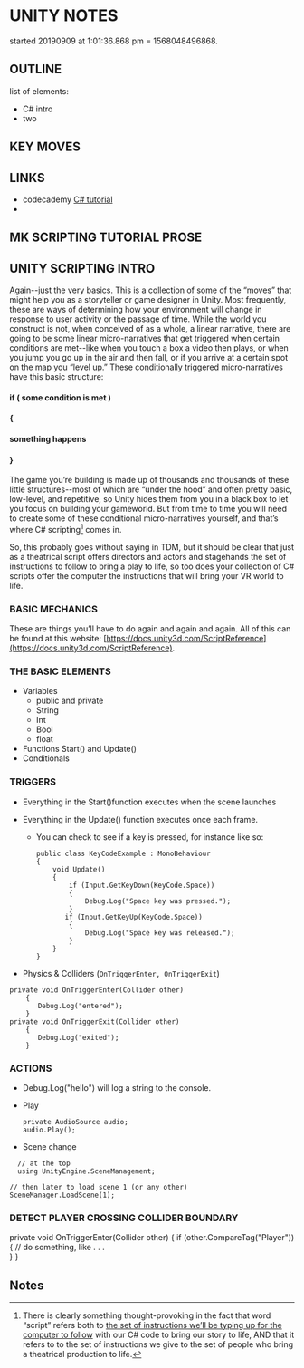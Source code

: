 
# UNITY NOTES
started 20190909 at 1:01:36.868 pm = 1568048496868.

## OUTLINE
list of elements:
- C# intro
- two



## KEY MOVES



## LINKS

- codecademy [C# tutorial](https://www.codecademy.com/learn/learn-c-sharp)
-



## MK SCRIPTING TUTORIAL PROSE




## UNITY SCRIPTING INTRO

Again--just the very basics.  This is a collection of some of the “moves” that might help you as a storyteller or game designer in Unity.  Most frequently, these are ways of determining how your environment will change in response to user activity or the passage of time.  While the world you construct is not, when conceived of as a whole, a linear narrative, there are going to be some linear micro-narratives that get triggered when certain conditions are met--like when you touch a box a video then plays, or when you jump you go up in the air and then fall, or if you arrive at a certain spot on the map you “level up.”  These conditionally triggered micro-narratives have this basic structure:


####     if ( some condition is met )


####     {


####         something happens


####     }

The game you’re building is made up of thousands and thousands of these little structures--most of which are “under the hood” and often pretty basic, low-level, and repetitive, so Unity hides them from you in a black box to let you focus on building your gameworld. But from time to time you will need to create some of these conditional micro-narratives yourself, and that’s where C# scripting[^1] comes in.

So, this probably goes without saying in TDM, but it should be clear that just as a theatrical script offers directors and actors and stagehands the set of instructions to follow to bring a play to life, so too does your collection of C# scripts offer the computer the instructions that will bring your VR world to life.


### BASIC MECHANICS

These are things you’ll have to do again and again and again.  All of this can be found at this website: [https://docs.unity3d.com/ScriptReference](https://docs.unity3d.com/ScriptReference).


### THE BASIC ELEMENTS



*   Variables
    *   public and private
    *   String
    *   Int
    *   Bool
    *   float
*   Functions Start() and Update()
*   Conditionals


### TRIGGERS



*   Everything in the Start()function executes when the scene launches
*   Everything in the Update() function executes once each frame.
    *   You can check to see if a key is pressed, for instance like so:

        ```
        public class KeyCodeExample : MonoBehaviour
        {
            void Update()
            {
                if (Input.GetKeyDown(KeyCode.Space))
                {
                    Debug.Log("Space key was pressed.");
                }
               if (Input.GetKeyUp(KeyCode.Space))
                {
                    Debug.Log("Space key was released.");
                }
            }
        }
        ```


*   Physics & Colliders (`OnTriggerEnter, OnTriggerExit`)


```
private void OnTriggerEnter(Collider other)
    {
       Debug.Log("entered");
    }
private void OnTriggerExit(Collider other)
    {
       Debug.Log("exited");
    }
```



### ACTIONS



*   Debug.Log("hello") will log a string to the console.
*   Play

    ```
    private AudioSource audio;
    audio.Play();
    ```
*   Scene change

```
  // at the top
  using UnityEngine.SceneManagement;

// then later to load scene 1 (or any other)
SceneManager.LoadScene(1);
```


### DETECT PLAYER CROSSING COLLIDER BOUNDARY


private void OnTriggerEnter(Collider other)
{
    if (other.CompareTag("Player"))
   {
       // do something, like . . .             
   }
}


<!-- Footnotes themselves at the bottom. -->
## Notes

[^1]:
     There is clearly something thought-provoking in the fact that word “script” refers both to [the set of instructions we’ll be typing up for the computer to follow](https://en.wikipedia.org/wiki/Scripting_language) with our C# code to bring our story to life, AND that it refers to to the set of instructions we give to the set of people who bring a theatrical production to life.
